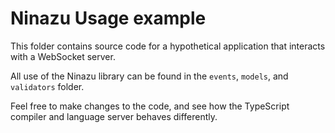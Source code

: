 # Ninazu Usage example

This folder contains source code for a hypothetical application that interacts with a WebSocket server.

All use of the Ninazu library can be found in the `events`, `models`, and `validators` folder.

Feel free to make changes to the code, and see how the TypeScript compiler and language server behaves differently.
